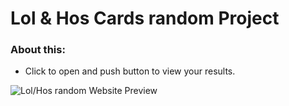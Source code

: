 # Lol & Hos Cards random Project
### About this:
 * Click to open and push button to view your results.

![Lol/Hos random Website Preview](http://img15.hostingpics.net/pics/396438Capturedecran20170426a165001.png)
